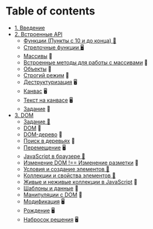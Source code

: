 # Table of contents

* [1. Введение](README.md)
* [2. Встроенные API](02/README.md)
  * [Функции (Пункты с 10 и до конца) &#128170;](https://htmlacademy.ru/courses/215) 
  * [Стрелочные функции &#128421;](https://youtu.be/C0Mx2yPysLI) 
  * [Массивы](https://htmlacademy.ru/courses/213) &#128170;
  * [Встроенные методы для работы с массивами](02/arrays-methods.md) &#128215;
  * [Объекты](https://htmlacademy.ru/courses/217) &#128170;
  * [Строгий режим](use-strict.md) &#128215;
  * [Деструктуризация](https://youtu.be/tGV7QSCPlDI) &#128421;
  * [Канвас](02/canvas.md) &#128421;
  * [Текст на канвасе]() &#128421;
  * [Задание](02/task.md) &#129327;
* [3. DOM](03/README.md)
  * [Задание &#129327;](03/task.md)
  * [DOM](03/dom.md) &#128215;
  * [DOM-дерево]() &#128215;
  * [Поиск в деревьях]() &#128215;
  * [Перемещение]() &#128421;
  * [JavaScript в браузере &#128170;]()
  * [Изменение DOM !== Изменение разметки]() &#128215;
  * [Условия и создание элементов &#128170;]()
  * [Коллекции и свойства элементов &#128170;]()
  * [Живые и неживые коллекции в JavaScript]() &#128215;
  * [Шаблоны и данные]() &#128215;
  * [Манипуляции с DOM]() &#128170;
  * [Модификация]() &#128421;
  * [Рождение]() &#128421;
  * [Набросок решения]() &#128421;

